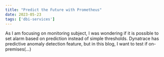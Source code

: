```yaml
---
title: "Predict the Future with Prometheus"
date: 2023-05-23
tags: ['dbi-services']
---
```

As I am focusing on monitoring subject, I was wondering if it is possible to set alarm based on prediction instead of simple thresholds. Dynatrace has predictive anomaly detection feature, but in this blog, I want to test if on-premises(…)